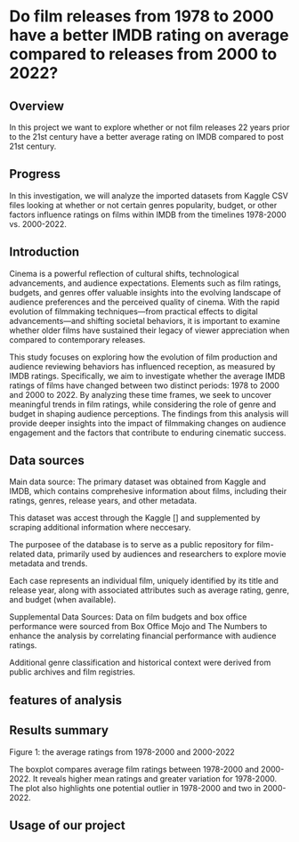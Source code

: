 # Do film releases from 1978 to 2000 have a better IMDB rating on average compared to releases from 2000 to 2022? 

## Overview
In this project we want to explore whether or not film releases 22 years prior to the 21st century have a better average rating on IMDB compared to post 21st century. 

## Progress 
In this investigation, we will analyze the imported datasets from Kaggle CSV files looking at whether or not certain genres popularity, budget, or other factors influence ratings on films within IMDB from the timelines 1978-2000 vs. 2000-2022. 

## Introduction 
Cinema is a powerful reflection of cultural shifts, technological advancements, and audience expectations. Elements such as film ratings, budgets, and genres offer valuable insights into the evolving landscape of audience preferences and the perceived quality of cinema. With the rapid evolution of filmmaking techniques—from practical effects to digital advancements—and shifting societal behaviors, it is important to examine whether older films have sustained their legacy of viewer appreciation when compared to contemporary releases.

This study focuses on exploring how the evolution of film production and audience reviewing behaviors has influenced reception, as measured by IMDB ratings. Specifically, we aim to investigate whether the average IMDB ratings of films have changed between two distinct periods: 1978 to 2000 and 2000 to 2022. By analyzing these time frames, we seek to uncover meaningful trends in film ratings, while considering the role of genre and budget in shaping audience perceptions. The findings from this analysis will provide deeper insights into the impact of filmmaking changes on audience engagement and the factors that contribute to enduring cinematic success.

## Data sources
Main data source: 
The primary dataset was obtained from Kaggle and IMDB, which contains comprehesive information about films, including their ratings, genres, release years, and other metadata. 

This dataset was accest through the Kaggle [] and supplemented by scraping additional information where neccesary. 

The purposee of the database is to serve as a public repository for film-related data, primarily used by audiences and researchers to explore movie metadata and trends.

Each case represents an individual film, uniquely identified by its title and release year, along with associated attributes such as average rating, genre, and budget (when available).

Supplemental Data Sources:
Data on film budgets and box office performance were sourced from Box Office Mojo and The Numbers to enhance the analysis by correlating financial performance with audience ratings.

Additional genre classification and historical context were derived from public archives and film registries.

## features of analysis 

## Results summary 

Figure 1: the average ratings from 1978-2000 and 2000-2022

The boxplot compares average film ratings between 1978-2000 and 2000-2022. It reveals higher mean ratings and greater variation for 1978-2000. The plot also highlights one potential outlier in 1978-2000 and two in 2000-2022.

## Usage of our project 

